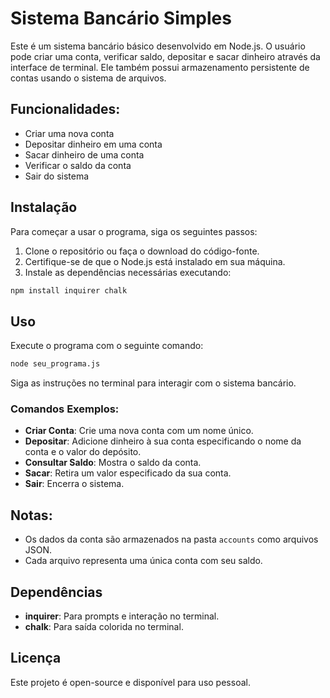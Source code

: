 
# Sistema Bancário Simples

Este é um sistema bancário básico desenvolvido em Node.js. O usuário pode criar uma conta, verificar saldo, depositar e sacar dinheiro através da interface de terminal. Ele também possui armazenamento persistente de contas usando o sistema de arquivos.

## Funcionalidades:
- Criar uma nova conta
- Depositar dinheiro em uma conta
- Sacar dinheiro de uma conta
- Verificar o saldo da conta
- Sair do sistema

## Instalação

Para começar a usar o programa, siga os seguintes passos:

1. Clone o repositório ou faça o download do código-fonte.
2. Certifique-se de que o Node.js está instalado em sua máquina.
3. Instale as dependências necessárias executando:

```bash
npm install inquirer chalk
```

## Uso

Execute o programa com o seguinte comando:

```bash
node seu_programa.js
```

Siga as instruções no terminal para interagir com o sistema bancário.

### Comandos Exemplos:

- **Criar Conta**: Crie uma nova conta com um nome único.
- **Depositar**: Adicione dinheiro à sua conta especificando o nome da conta e o valor do depósito.
- **Consultar Saldo**: Mostra o saldo da conta.
- **Sacar**: Retira um valor especificado da sua conta.
- **Sair**: Encerra o sistema.

## Notas:

- Os dados da conta são armazenados na pasta `accounts` como arquivos JSON.
- Cada arquivo representa uma única conta com seu saldo.

## Dependências

- **inquirer**: Para prompts e interação no terminal.
- **chalk**: Para saída colorida no terminal.

## Licença

Este projeto é open-source e disponível para uso pessoal.

